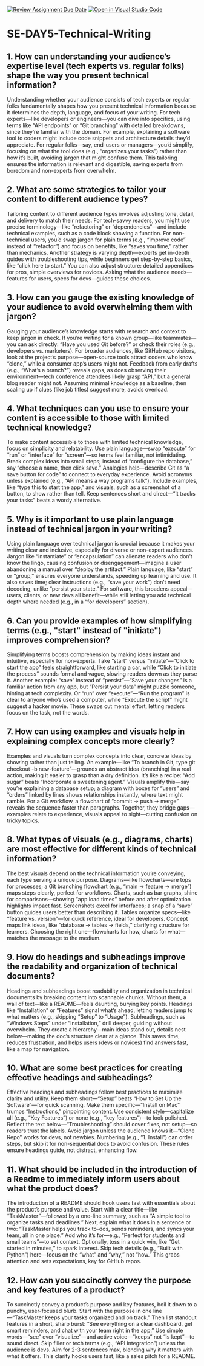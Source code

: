 [![Review Assignment Due Date](https://classroom.github.com/assets/deadline-readme-button-22041afd0340ce965d47ae6ef1cefeee28c7c493a6346c4f15d667ab976d596c.svg)](https://classroom.github.com/a/zsAR-pyY)
[![Open in Visual Studio Code](https://classroom.github.com/assets/open-in-vscode-2e0aaae1b6195c2367325f4f02e2d04e9abb55f0b24a779b69b11b9e10269abc.svg)](https://classroom.github.com/online_ide?assignment_repo_id=18634795&assignment_repo_type=AssignmentRepo)
# SE-DAY5-Technical-Writing
## 1. How can understanding your audience’s expertise level (tech experts vs. regular folks) shape the way you present technical information?

Understanding whether your audience consists of tech experts or regular folks fundamentally shapes how you present technical information because it determines the depth, language, and focus of your writing. For tech experts—like developers or engineers—you can dive into specifics, using terms like “API endpoints” or “Git branching” with detailed breakdowns, since they’re familiar with the domain. For example, explaining a software tool to coders might include code snippets and architecture details they’d appreciate. For regular folks—say, end-users or managers—you’d simplify, focusing on what the tool does (e.g., “organizes your tasks”) rather than how it’s built, avoiding jargon that might confuse them. This tailoring ensures the information is relevant and digestible, saving experts from boredom and non-experts from overwhelm.

## 2. What are some strategies to tailor your content to different audience types?

Tailoring content to different audience types involves adjusting tone, detail, and delivery to match their needs. For tech-savvy readers, you might use precise terminology—like “refactoring” or “dependencies”—and include technical examples, such as a code block showing a function. For non-technical users, you’d swap jargon for plain terms (e.g., “improve code” instead of “refactor”) and focus on benefits, like “saves you time,” rather than mechanics. Another strategy is varying depth—experts get in-depth guides with troubleshooting tips, while beginners get step-by-step basics, like “click here to start.” You can also adjust structure: detailed appendices for pros, simple overviews for novices. Asking what the audience needs—features for users, specs for devs—guides these choices.

## 3. How can you gauge the existing knowledge of your audience to avoid overwhelming them with jargon?

Gauging your audience’s knowledge starts with research and context to keep jargon in check. If you’re writing for a known group—like teammates—you can ask directly: “Have you used Git before?” or check their roles (e.g., developers vs. marketers). For broader audiences, like GitHub repo visitors, look at the project’s purpose—open-source tools attract coders who know “clone,” while a consumer app’s users might not. Feedback from early drafts (e.g., “What’s a branch?”) reveals gaps, as does observing their environment—tech conference attendees likely grasp “API,” but a general blog reader might not. Assuming minimal knowledge as a baseline, then scaling up if clues (like job titles) suggest more, avoids overload.

## 4. What techniques can you use to ensure your content is accessible to those with limited technical knowledge?

To make content accessible to those with limited technical knowledge, focus on simplicity and relatability. Use plain language—swap “execute” for “run” or “interface” for “screen”—so terms feel familiar, not intimidating. Break complex ideas into small steps; instead of “configure the database,” say “choose a name, then click save.” Analogies help—describe Git as “a save button for code” to connect to everyday experience. Avoid acronyms unless explained (e.g., “API means a way programs talk”). Include examples, like “type this to start the app,” and visuals, such as a screenshot of a button, to show rather than tell. Keep sentences short and direct—“It tracks your tasks” beats a wordy alternative.

## 5. Why is it important to use plain language instead of technical jargon in your writing?

Using plain language over technical jargon is crucial because it makes your writing clear and inclusive, especially for diverse or non-expert audiences. Jargon like “instantiate” or “encapsulation” can alienate readers who don’t know the lingo, causing confusion or disengagement—imagine a user abandoning a manual over “deploy the artifact.” Plain language, like “start” or “group,” ensures everyone understands, speeding up learning and use. It also saves time; clear instructions (e.g., “save your work”) don’t need decoding, unlike “persist your state.” For software, this broadens appeal—users, clients, or new devs all benefit—while still letting you add technical depth where needed (e.g., in a “for developers” section).

## 6. Can you provide examples of how simplifying terms (e.g., "start" instead of "initiate") improves comprehension?

Simplifying terms boosts comprehension by making ideas instant and intuitive, especially for non-experts. Take “start” versus “initiate”—“Click to start the app” feels straightforward, like starting a car, while “Click to initiate the process” sounds formal and vague, slowing readers down as they parse it. Another example: “save” instead of “persist”—“Save your changes” is a familiar action from any app, but “Persist your data” might puzzle someone, hinting at tech complexity. Or “run” over “execute”—“Run the program” is clear to anyone who’s used a computer, while “Execute the script” might suggest a hacker movie. These swaps cut mental effort, letting readers focus on the task, not the words.

## 7. How can using examples and visuals help in explaining complex concepts more clearly?

Examples and visuals turn complex concepts into clear, concrete ideas by showing rather than just telling. An example—like “To branch in Git, type git checkout -b new-feature”—grounds an abstract idea (branching) in a real action, making it easier to grasp than a dry definition. It’s like a recipe: “Add sugar” beats “Incorporate a sweetening agent.” Visuals amplify this—say you’re explaining a database setup; a diagram with boxes for “users” and “orders” linked by lines shows relationships instantly, where text might ramble. For a Git workflow, a flowchart of “commit → push → merge” reveals the sequence faster than paragraphs. Together, they bridge gaps—examples relate to experience, visuals appeal to sight—cutting confusion on tricky topics.

## 8. What types of visuals (e.g., diagrams, charts) are most effective for different kinds of technical information?

The best visuals depend on the technical information you’re conveying, each type serving a unique purpose. Diagrams—like flowcharts—are tops for processes; a Git branching flowchart (e.g., “main → feature → merge”) maps steps clearly, perfect for workflows. Charts, such as bar graphs, shine for comparisons—showing “app load times” before and after optimization highlights impact fast. Screenshots excel for interfaces; a snap of a “save” button guides users better than describing it. Tables organize specs—like “feature vs. version”—for quick reference, ideal for developers. Concept maps link ideas, like “database → tables → fields,” clarifying structure for learners. Choosing the right one—flowcharts for how, charts for what—matches the message to the medium.

## 9. How do headings and subheadings improve the readability and organization of technical documents?

Headings and subheadings boost readability and organization in technical documents by breaking content into scannable chunks. Without them, a wall of text—like a README—feels daunting, burying key points. Headings like “Installation” or “Features” signal what’s ahead, letting readers jump to what matters (e.g., skipping “Setup” to “Usage”). Subheadings, such as “Windows Steps” under “Installation,” drill deeper, guiding without overwhelm. They create a hierarchy—main ideas stand out, details nest below—making the doc’s structure clear at a glance. This saves time, reduces frustration, and helps users (devs or novices) find answers fast, like a map for navigation.

## 10. What are some best practices for creating effective headings and subheadings?

Effective headings and subheadings follow best practices to maximize clarity and utility. Keep them short—“Setup” beats “How to Set Up the Software”—for quick scanning. Make them specific—“Install on Mac” trumps “Instructions,” pinpointing content. Use consistent style—capitalize all (e.g., “Key Features”) or none (e.g., “key features”)—to look polished. Reflect the text below—“Troubleshooting” should cover fixes, not setup—so readers trust the labels. Avoid jargon unless the audience knows it—“Clone Repo” works for devs, not newbies. Numbering (e.g., “1. Install”) can order steps, but skip it for non-sequential docs to avoid confusion. These rules ensure headings guide, not distract, enhancing flow.

## 11. What should be included in the introduction of a Readme to immediately inform users about what the product does?

The introduction of a README should hook users fast with essentials about the product’s purpose and value. Start with a clear title—like “TaskMaster”—followed by a one-line summary, such as “A simple tool to organize tasks and deadlines.” Next, explain what it does in a sentence or two: “TaskMaster helps you track to-dos, sends reminders, and syncs your team, all in one place.” Add who it’s for—e.g., “Perfect for students and small teams”—to set context. Optionally, toss in a quick win, like “Get started in minutes,” to spark interest. Skip tech details (e.g., “Built with Python”) here—focus on the “what” and “why,” not “how.” This grabs attention and sets expectations, key for GitHub repos.

## 12. How can you succinctly convey the purpose and key features of a product?

To succinctly convey a product’s purpose and key features, boil it down to a punchy, user-focused blurb. Start with the purpose in one line—“TaskMaster keeps your tasks organized and on track.” Then list standout features in a short, sharp burst: “See everything on a clear dashboard, get smart reminders, and chat with your team right in the app.” Use simple words—“see” over “visualize”—and active voice—“keeps” not “is kept”—to sound direct. Skip filler or tech terms (e.g., “API integration”) unless the audience is devs. Aim for 2-3 sentences max, blending why it matters with what it offers. This clarity hooks users fast, like a sales pitch for a README.
